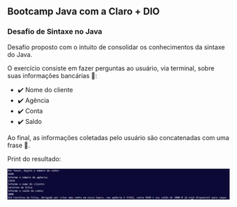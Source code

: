 ## Bootcamp Java com a Claro + DIO

### Desafio de Sintaxe no Java
Desafio proposto com o intuito de consolidar os conhecimentos da sintaxe do Java.

O exercício consiste em fazer perguntas ao usuário, via terminal, sobre suas informações bancárias 🏦: 

- ✔️ Nome do cliente 
- ✔️ Agência 
- ✔️ Conta 
- ✔️ Saldo 

Ao final, as informações coletadas pelo usuário são concatenadas com uma frase 💭.

Print do resultado:

![Resultado no console](https://github.com/nataliiavg/dio-desafio-java-basico/blob/main/conta-banco/assets/png_terminal.PNG)
